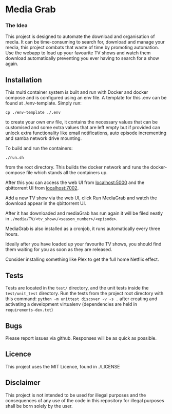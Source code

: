 Media Grab
========

### The Idea ###

This project is designed to automate the download and organisation of media. It can be time-consuming to search for, download and manage your media, this project combats that waste of time by promoting automation. Use the webapp to load up your favourite TV shows and watch them download automatically preventing you ever having to search for a show again.

## Installation

This multi container system is built and run with Docker and docker compose and is configured using an env file. A template for this .env can be found at ./env-template. Simply run:
```
cp ./env-template ./.env
```

to create your own env file, it contains the necessary values that can be customised and some extra values that are left empty but if provided can unlock extra functionality like email notifications, auto episode incrementing and samba network drive mounting.

To build and run the containers:
```
./run.sh
```
from the root directory. This builds the docker network and runs the docker-compose file which stands all the containers up.

After this you can access the web UI from [localhost:5000](localhost:5000) and the qbittorrent UI from [localhost:7002](localhost:7002).

Add a new TV show via the web UI, click Run MediaGrab and watch the download appear in the qbittorrent UI.

After it has downloaded and mediaGrab has run again it will be filed neatly in `./media/TV/<tv_show>/<season_number>/<episode>`.

MediaGrab is also installed as a cronjob, it runs automatically every three hours.

Ideally after you have loaded up your favourite TV shows, you should find them waiting for you as soon as they are released.

Consider installing something like Plex to get the full home Netflix effect.

## Tests

Tests are located in the `test/` directory, and the unit tests inside the `test/unit_test` directory. Run the tests from the project root directory with this command: `python -m unittest discover -v -s .` after creating and activating a development virtualenv (dependencies are held in `requirements-dev.txt`)

## Bugs

Please report issues via github. Responses will be as quick as possible.

## Licence

This project uses the MIT Licence, found in ./LICENSE

## Disclaimer

This project is not intended to be used for illegal purposes and the consequences of any use of the code in this repository for illegal purposes shall be born solely by the user.
